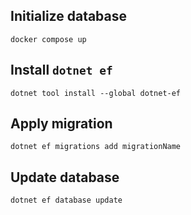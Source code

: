## Initialize database

`docker compose up`

## Install `dotnet ef`

`dotnet tool install --global dotnet-ef`

## Apply migration

`dotnet ef migrations add migrationName`

## Update database

`dotnet ef database update`
